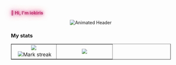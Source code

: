 <strong style="
  color: #cb3776;
  text-shadow: 0 0 10px #cb3776, 
               0 0 20px #cb3776aa, 
               0 0 30px #cb377655;
  font-weight: 800; 
">👋 Hi, I'm iokiris</strong>
  
<div align="center">
  <img src="https://readme-typing-svg.demolab.com?font=Fira+Code&weight=600&size=16&duration=2800&pause=1000&color=0891B2&center=true&vCenter=true&width=440&height=45&lines=Software+%26+Backend+engineer;Go+%2F+Python+%2F+Infrastructure" alt="Animated Header" />

</div>


### My stats
<table border="none"><tbody><tr border="none"><td width="40%" align="center">
<img align="middle" src="https://readme-stats-fork-mauve.vercel.app/api/?username=iokiris&theme=bear&show_icons=true&count_private=true"><br>
<img src="https://via.placeholder.com/1x20/ffffff/ffffff?text=+" width="1" height="20" />
<img alt="Mark streak" src="https://github-readme-streak-stats-five-roan.vercel.app?user=iokiris&theme=bear"></td><td width="50%" align="center">
<img align="middle" src="https://github-readme-stats.vercel.app/api/top-langs/?username=iokiris&layout=compact&theme=bear&hide_border=true&v=5"></td></tr></tbody></table>
